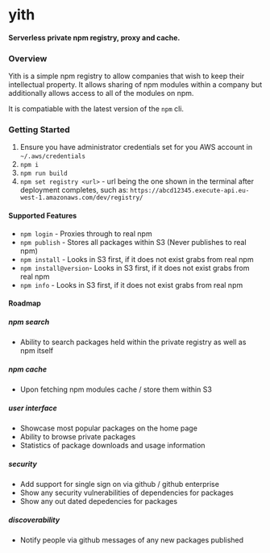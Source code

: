 # yith
#### Serverless private npm registry, proxy and cache.

### Overview
Yith is a simple npm registry to allow companies that wish to keep their intellectual property.  It allows sharing of npm modules within a company but additionally allows access to all of the modules on npm.

It is compatiable with the latest version of the `npm` cli.

### Getting Started
1. Ensure you have administrator credentials set for you AWS account in `~/.aws/credentials`
2. `npm i`
3. `npm run build`
4. `npm set registry <url>` - url being the one shown in the terminal after deployment completes, such as:
`https://abcd12345.execute-api.eu-west-1.amazonaws.com/dev/registry/`

#### Supported Features
* `npm login` - Proxies through to real npm
* `npm publish` - Stores all packages within S3 (Never publishes to real npm)
* `npm install` - Looks in S3 first, if it does not exist grabs from real npm
* `npm install@version`- Looks in S3 first, if it does not exist grabs from real npm
* `npm info` - Looks in S3 first, if it does not exist grabs from real npm

#### Roadmap
##### npm search
* Ability to search packages held within the private registry as well as npm itself

##### npm cache
* Upon fetching npm modules cache / store them within S3

##### user interface
* Showcase most popular packages on the home page
* Ability to browse private packages
* Statistics of package downloads and usage information

##### security
* Add support for single sign on via github / github enterprise
* Show any security vulnerabilities of dependencies for packages
* Show any out dated depedencies for packages

##### discoverability
* Notify people via github messages of any new packages published
